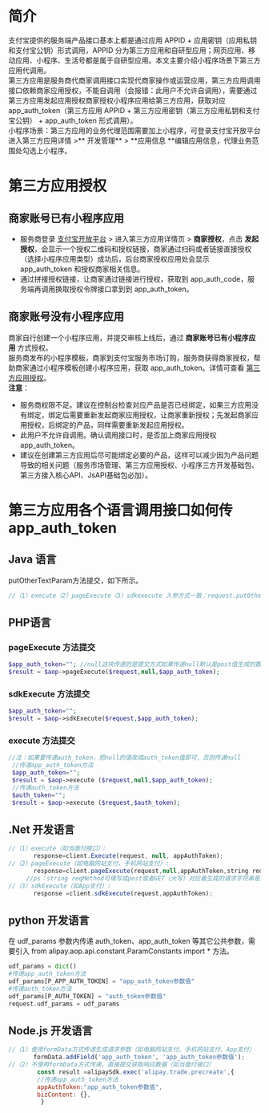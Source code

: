 # 简介
支付宝提供的服务端产品接口基本上都是通过应用 APPID + 应用密钥（应用私钥和支付宝公钥）形式调用，APPID 分为第三方应用和自研型应用；网页应用、移动应用、小程序、生活号都是属于自研型应用。本文主要介绍小程序场景下第三方应用代调用。<br />第三方应用是服务商代商家调用接口实现代商家操作或运营应用，第三方应用调用接口依赖商家应用授权，不能自调用（会报错：此用户不允许自调用），需要通过第三方应用发起应用授权商家授权小程序应用给第三方应用，获取对应 app_auth_token（第三方应用 APPID + 第三方应用密钥（第三方应用私钥和支付宝公钥） + app_auth_token 形式调用）。<br />小程序场景：第三方应用的业务代理范围需要加上小程序，可登录支付宝开放平台进入第三方应用详情 >** 开发管理** > **应用信息 **编辑应用信息，代理业务范围处勾选上小程序。 

# 第三方应用授权

## 商家账号已有小程序应用

- 服务商登录 [支付宝开放平台](https://open.alipay.com/platform/home.htm) > 进入第三方应用详情页 > **商家授权**，点击 **发起授权**，会显示一个授权二维码和授权链接，商家通过扫码或者链接直接授权（选择小程序应用类型）成功后，后台商家授权应用处会显示 app_auth_token 和授权商家相关信息。<br />
- 通过拼接授权链接，让商家通过链接进行授权，获取到 app_auth_code，服务端再调用换取授权令牌接口拿到到 app_auth_token。 

## 商家账号没有小程序应用
商家自行创建一个小程序应用，并提交审核上线后，通过 **商家账号已有小程序应用** 方式授权。<br />服务商发布的小程序模板，商家到支付宝服务市场订购，服务商获得商家授权，帮助商家通过小程序模板创建小程序应用，获取 app_auth_token。详情可查看 [第三方应用授权](https://opendocs.alipay.com/isv/10467/xldcyq)。 <br />**注意**：

- 服务商权限不足。建议在控制台检查对应产品是否已经绑定，如果三方应用没有绑定，绑定后需要重新发起商家应用授权，让商家重新授权；先发起商家应用授权，后绑定的产品，同样需要重新发起应用授权。<br />
- 此用户不允许自调用。确认调用接口时，是否加上商家应用授权 app_auth_token。<br />
- 建议在创建第三方应用后尽可能绑定必要的产品，这样可以减少因为产品问题导致的相关问题（服务市场管理、第三方应用授权、小程序三方开发基础包、第三方接入核心API、JsAPI基础包必加）。 <br />

# 第三方应用各个语言调用接口如何传 app_auth_token  

## Java 语言
putOtherTextParam方法提交，如下所示。
```javascript
//（1）execute（2）pageExecute（3）sdkexecute 入参方式一致：request.putOtherTextParam("app_auth_token", "传入app_auth_token");
```

## PHP语言

### pageExecute 方法提交
```php
$app_auth_token=""; //null这块传递的是提交方式如果传递null默认是post值生成的数据会是表单格式，如果传递的是get值生成的数据会是请求字符串 
$result = $aop->pageExecute($request,null,$app_auth_token);
```

### sdkExecute 方法提交
```php
$app_auth_token="";
$result = $aop->sdkExecute($request,$app_auth_token);
```

### execute 方法提交
```php
//注：如果要传递auth_token，把null的值改成auth_token值即可，否则传递null
 //传递app_auth_token方法
 $app_auth_token="";
 $result = $aop->execute ($request,null,$app_auth_token);
 //传递auth_token方法
 $auth_token="";
 $result = $aop->execute ($request,$auth_token);
```

## .Net 开发语言
```javascript
//（1）execute（如当面付接口）：
       response=client.Execute(request, null, appAuthToken);
//（2）pageExecute（如电脑网站支付、手机网站支付）:
       response=client.pageExecute(request,null,appAuthToken,string reqMethod);
     //ps：string reqMethod可填写成post或者GET（大写）对应着生成的请求字符串是以form表单格式输出还是请求字符串数据输出。不设置该参数，为空默认传递post，生成的是以form表单的格式数据输出
//（3）sdkExecute（如App支付）:
       response =client.sdkExecute(request,appAuthToken);
```

## python 开发语言
在 udf_params 参数内传递 auth_token、app_auth_token 等其它公共参数，需要引入 from alipay.aop.api.constant.ParamConstants import * 方法。
```python
udf_params = dict()
#传递app_auth_token方法
udf_params[P_APP_AUTH_TOKEN] = "app_auth_token参数值"
#传递auth_token方法
udf_params[P_AUTH_TOKEN] = "auth_token参数值"
request.udf_params = udf_params
```

## Node.js 开发语言
```javascript
//（1）使用formData方式传递生成请求参数（如电脑网站支付、手机网站支付、App支付）
       formData.addField('app_auth_token', 'app_auth_token参数值');
//（2）不使用formData方式传递，直接提交获取响应数据（如当面付接口）
        const result =alipaySdk.exec('alipay.trade.precreate',{
        //传递app_auth_token方法
        appAuthToken:"app_auth_token参数值",
        bizContent: {},
         }
```

